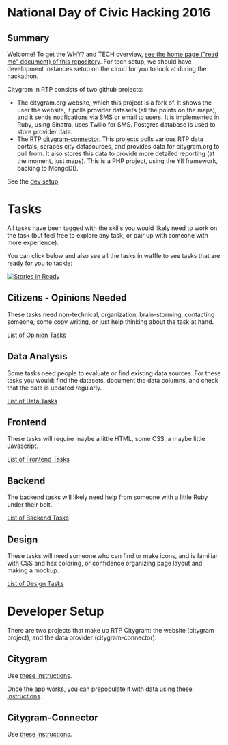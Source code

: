National Day of Civic Hacking 2016
==================================

Summary
-------

Welcome! To get the WHY? and TECH overview, [see the home page ("read me" document) of this repository](https://github.com/codefordurham/citygram). For tech setup, we should have development instances setup on the cloud for you to look at during the hackathon.

Citygram in RTP consists of two github projects:
 * The citygram.org website, which this project is a fork of. It shows the user the website, it polls provider datasets (all the points on the maps), and it sends notifications via SMS or email to users. It is implemented in Ruby, using Sinatra, uses Twilio for SMS. Postgres database is used to store provider data.
 * The RTP [citygram-connector](https://github.com/nigelterry/Citygram-Connector). This projects polls various RTP data portals, scrapes city datasources, and provides data for citygram.org to pull from. It also stores this data to provide more detailed reporting (at the moment, just maps). This is a PHP project, using the YII framework, backing to MongoDB.

See the [dev setup](#devsetup)

Tasks
=====

All tasks have been tagged with the skills you would likely need to work on the
task (but feel free to explore any task, or pair up with someone with more
experience).


You can click below and also see all the tasks in waffle to see tasks that are ready for you to tackle:

[![Stories in Ready](https://badge.waffle.io/codefordurham/citygram.svg?label=ready&title=Ready)](http://waffle.io/codefordurham/citygram)

Citizens - Opinions Needed
---------------

These tasks need non-technical, organization, brain-storming, contacting
someone, some copy writing, or just help thinking about the task at hand.

[List of Opinion Tasks](https://github.com/codefordurham/citygram/labels/Citizen%20-%20Opinions%20Needed)


Data Analysis
-------------

Some tasks need people to evaluate or find existing data sources. For these tasks you would: find the datasets, document the data columns, and check that the data is updated regularly.

[List of Data Tasks](https://github.com/dsummersl/citygram/labels/Data%20Analysis)

Frontend
--------

These tasks will require maybe a little HTML, some CSS, a maybe little Javascript.

[List of Frontend Tasks](https://github.com/dsummersl/citygram/labels/Frontend)

Backend
-------

The backend tasks will likely need help from someone with a little Ruby under
their belt.

[List of Backend Tasks](https://github.com/dsummersl/citygram/labels/Backend)

Design
------

These tasks will need someone who can find or make icons, and is familiar with
CSS and hex coloring, or confidence organizing page layout and making a mockup.

[List of Design Tasks](https://github.com/dsummersl/citygram/labels/Design)

Developer Setup
===============

There are two projects that make up RTP Citygram: the website (citygram
project), and the data provider (citygram-connector).

Citygram
--------

Use [these instructions](https://github.com/codefordurham/citygram#installation).

Once the app works, you can prepopulate it with data using [these instructions](https://github.com/codefordurham/citygram#acquiring-data).

Citygram-Connector
------------------

Use [these instructions](https://github.com/dsummersl/Citygram-Connector/tree/vagrantfile#developer-setup-in-vagrant).
